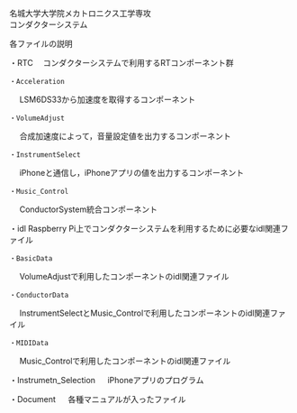 名城大学大学院メカトロニクス工学専攻 <br>
コンダクターシステム <br>



各ファイルの説明

・RTC
　コンダクターシステムで利用するRTコンポーネント群

    ・Acceleration
 　   LSM6DS33から加速度を取得するコンポーネント

    ・VolumeAdjust
 　  合成加速度によって，音量設定値を出力するコンポーネント

    ・InstrumentSelect
　   iPhoneと通信し，iPhoneアプリの値を出力するコンポーネント

    ・Music_Control
　   ConductorSystem統合コンポーネント

・idl
 Raspberry Pi上でコンダクターシステムを利用するために必要なidl関連ファイル

    ・BasicData
　   VolumeAdjustで利用したコンポーネントのidl関連ファイル

    ・ConductorData
　   InstrumentSelectとMusic_Controlで利用したコンポーネントのidl関連ファイル

    ・MIDIData
　   Music_Controlで利用したコンポーネントのidl関連ファイル

・Instrumetn_Selection
　 iPhoneアプリのプログラム

・Document
　 各種マニュアルが入ったファイル
